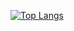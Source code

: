 [![Top Langs](https://github-readme-stats.vercel.app/api/top-langs/?username=jack-lkc)](https://github.com/anuraghazra/github-readme-stats)
